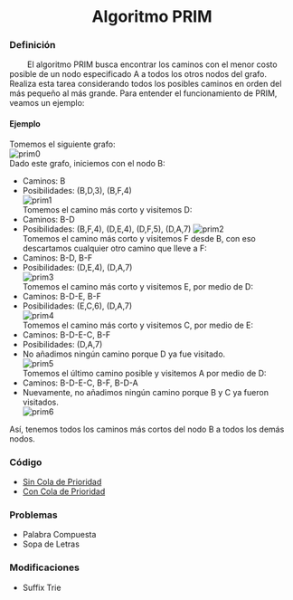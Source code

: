 <div align="center">

# Algoritmo PRIM    

 <div align="left">
 
 ### Definición  

&nbsp;&nbsp;&nbsp;&nbsp;&nbsp;&nbsp;&nbsp;&nbsp;El algoritmo PRIM busca encontrar los caminos con el menor costo posible de un nodo especificado A a todos los otros nodos del grafo. Realiza esta tarea considerando todos los posibles caminos en orden del más pequeño al más grande. Para entender el funcionamiento de PRIM, veamos un ejemplo:  

 #### Ejemplo  
   
   Tomemos el siguiente grafo:  
   ![prim0](https://imgur.com/oN2l8bu.png)  
   Dado este grafo, iniciemos con el nodo B:  
   * Caminos: B  
   * Posibilidades: (B,D,3), (B,F,4)  
   ![prim1](https://imgur.com/TGKn73k.png)  
   Tomemos el camino más corto y visitemos D:  
   * Caminos: B-D  
   * Posibilidades: (B,F,4), (D,E,4), (D,F,5), (D,A,7) 
   ![prim2](https://imgur.com/TN1ip5p.png)  
   Tomemos el camino más corto y visitemos F desde B, con eso descartamos cualquier otro camino que lleve a F:  
   * Caminos: B-D, B-F  
   * Posibilidades: (D,E,4), (D,A,7)      
   ![prim3](https://imgur.com/tXrTZEz.png)  
   Tomemos el camino más corto y visitemos E, por medio de D:  
   * Caminos: B-D-E, B-F  
   * Posibilidades: (E,C,6), (D,A,7)      
   ![prim4](https://imgur.com/04j3D44.png)  
   Tomemos el camino más corto y visitemos C, por medio de E:  
   * Caminos: B-D-E-C, B-F  
   * Posibilidades: (D,A,7)  
   * No añadimos ningún camino porque D ya fue visitado.  
   ![prim5](https://imgur.com/3PZ1J4G.png)  
   Tomemos el último camino posible y visitemos A por medio de D:  
   * Caminos: B-D-E-C, B-F, B-D-A  
   * Nuevamente, no añadimos ningún camino porque B y C ya fueron visitados.  
   ![prim6](https://imgur.com/kB4L6I4.png)  
   
   Así, tenemos todos los caminos más cortos del nodo B a todos los demás nodos.  
   
   
   ### Código
  * [Sin Cola de Prioridad](https://github.com/marinovivianUPB/Algoritmica/blob/main/Teoria%20de%20Grafos/Algoritmo%20PRIM/Sin%20Cola%20de%20Prioridad/prim.cpp)  
  * [Con Cola de Prioridad](https://github.com/marinovivianUPB/Algoritmica/blob/main/Teoria%20de%20Grafos/Algoritmo%20PRIM/Con%20Cola%20de%20Prioridad/prim.cpp)  
  
  ### Problemas
  * Palabra Compuesta
  * Sopa de Letras
  ### Modificaciones 
  * Suffix Trie
